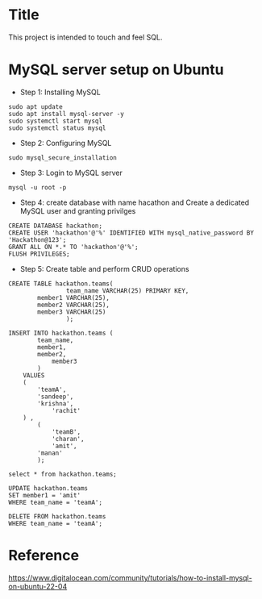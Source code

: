 # Title
This project is intended to touch and feel SQL.

# MySQL server setup on Ubuntu
* Step 1: Installing MySQL
```
sudo apt update
sudo apt install mysql-server -y
sudo systemctl start mysql
sudo systemctl status mysql
```
* Step 2: Configuring MySQL
```
sudo mysql_secure_installation
```
* Step 3: Login to MySQL server
```
mysql -u root -p
```
* Step 4: create database with name hacathon and Create a dedicated MySQL user and granting privilges
```
CREATE DATABASE hackathon;
CREATE USER 'hackathon'@'%' IDENTIFIED WITH mysql_native_password BY 'Hackathon@123';
GRANT ALL ON *.* TO 'hackathon'@'%';
FLUSH PRIVILEGES;
```
* Step 5: Create table and perform CRUD operations
```
CREATE TABLE hackathon.teams(
                team_name VARCHAR(25) PRIMARY KEY,
		member1 VARCHAR(25),
		member2 VARCHAR(25),
		member3 VARCHAR(25)
                );
```
```				
INSERT INTO hackathon.teams (
	    team_name,
	    member1,
	    member2,
            member3
	    )
	VALUES
	(
	    'teamA', 
	    'sandeep', 
	    'krishna',
            'rachit'
	) ,
	    (
	        'teamB', 
	        'charan', 
	        'amit',
		'manan'
	    );

```
```
select * from hackathon.teams;
```
```
UPDATE hackathon.teams
SET member1 = 'amit'
WHERE team_name = 'teamA';
```
```
DELETE FROM hackathon.teams
WHERE team_name = 'teamA';
```
# Reference
https://www.digitalocean.com/community/tutorials/how-to-install-mysql-on-ubuntu-22-04
